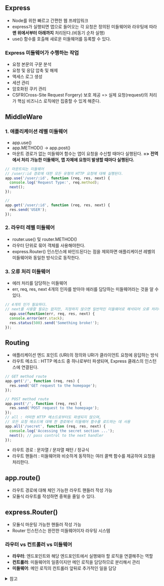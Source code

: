 ## Express

- Node를 위한 빠르고 간편한 웹 프레임워크
- express가 실행되면 앱으로 들어오는 각 요청은 정의된 미들웨어와 라우팅에 따라 **맨 위에서부터 아래까지** 처리된다.(비동기 순차 실행)
- use() 함수를 호출해 새로운 미들웨어를 등록할 수 있다.

### Express 미들웨어가 수행하는 작업
- 요청 본문의 구문 분석
- 요청 및 응답 압축 및 해제
- 액세스 로그 생성
- 세션 관리
- 암호화된 쿠키 관리
- CSFR(Cross-Site Request Forgery) 보호 제공
=> 실제 요청(request)의 처리가 핵심 비즈니스 로직에만 집중할 수 있게 해준다.

## MiddleWare

### 1. 애플리케이션 레벨 미들웨어
- app.use()
- app.METHOD() → app.post()
- 마운트 경로가 없는 미들웨어 함수는 앱이 요청을 수신할 때마다 실행된다.
**=> 전역에서 처리 가능한 미들웨어, 앱 자체에 요청이 발생할 때마다 실행된다.**

```jsx
// 마운트되는 미들웨어
// /user/:id 경로에 대한 모든 유형의 HTTP 요청에 대해 실행된다.
app.use('/user/:id', function (req, res, next) {
  console.log('Request Type:', req.method);
  next();
});

// 
app.get('/user/:id', function (req, res, next) {
  res.send('USER');
});
```

### 2. 라우터 레벨 미들웨어

- router.use() 및 router.METHOD()
- 라우터 단위로 묶어 객체를 사용해야한다.
- express.Router() 인스턴스에 바인드된다는 점을 제외하면 애플리케이션 레벨의 미들웨어와 동일한 방식으로 동작한다.

### 3. 오류 처리 미들웨어
- 에러 처리를 담당하는 미들웨어
- err, req, res, next 4개의 인자를 받아야 에러를 담당하는 미들웨어라는 것을 알 수 있다.

```jsx
// 4개의 인가 필요하다. 
// next를 사용할 필요는 없지만, 지정하지 않으면 일반적인 미들웨어로 해석되어 오류 처리에 실패한다.
  app.use(function(err, req, res, next) {
  console.error(err.stack);
  res.status(500).send('Something broke!');
});
```

## Routing

- 애플리케이션 엔드 포인트 (URI)의 정의와 URI가 클라이언트 요청에 응답하는 방식
- 라우트 메소드 : HTTP 메소드 중 하나로부터 파생되며, Express 클래스의 인스턴스에 연결된다.

```jsx
// GET method route
app.get('/', function (req, res) {
  res.send('GET request to the homepage');
});

// POST method route
app.post('/', function (req, res) {
  res.send('POST request to the homepage');
});
// all : 어떠한 HTTP 메소드로부터도 파생되지 않으며, 
// 모든 요청 메소드에 대해 한 경로에서 미들웨어 함수를 로드하는 데 사용
app.all('/secret', function (req, res, next) {
  console.log('Accessing the secret section ...');
  next(); // pass control to the next handler
});
```

- 라우트 경로 : 문자열 / 문자열 패턴 / 정규식
- 라우트 핸들러 : 미들웨어와 비슷하게 동작하는 여러 콜백 함수를 제공하여 요청을 처리한다.

## app.route()

- 라우트 경로에 대해 체인 가능한 라우트 핸들러 작성 가능
- 모듈식 라우트를 작성하면 중복을 줄일 수 있다.

## express.Router()

- 모듈식 마운팅 가능한 핸들러 작성 가능
- Router 인스턴스는 완전한 미들웨어이자 라우팅 시스템

### 라우터 vs 컨트롤러 vs 미들웨어

- **라우터**: 엔드포인트와 해당 엔드포인트에서 실행돼야 할 로직을 연결해주는 역할
- **컨트롤러**: 미들웨어의 일종이지만 메인 로직을 담당하므로 분리해서 관리
- **미들웨어**: 메인 로직의 컨트롤러 앞뒤로 추가적인 일을 담당


<details>
<summary>참고</summary>

- Node.js 디자인패턴


</details>